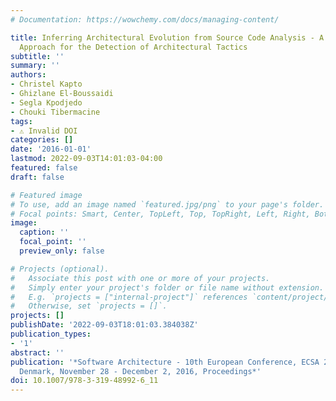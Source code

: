 ```yaml
---
# Documentation: https://wowchemy.com/docs/managing-content/

title: Inferring Architectural Evolution from Source Code Analysis - A Tool-Supported
  Approach for the Detection of Architectural Tactics
subtitle: ''
summary: ''
authors:
- Christel Kapto
- Ghizlane El-Boussaidi
- Segla Kpodjedo
- Chouki Tibermacine
tags:
- ⚠️ Invalid DOI
categories: []
date: '2016-01-01'
lastmod: 2022-09-03T14:01:03-04:00
featured: false
draft: false

# Featured image
# To use, add an image named `featured.jpg/png` to your page's folder.
# Focal points: Smart, Center, TopLeft, Top, TopRight, Left, Right, BottomLeft, Bottom, BottomRight.
image:
  caption: ''
  focal_point: ''
  preview_only: false

# Projects (optional).
#   Associate this post with one or more of your projects.
#   Simply enter your project's folder or file name without extension.
#   E.g. `projects = ["internal-project"]` references `content/project/deep-learning/index.md`.
#   Otherwise, set `projects = []`.
projects: []
publishDate: '2022-09-03T18:01:03.384038Z'
publication_types:
- '1'
abstract: ''
publication: '*Software Architecture - 10th European Conference, ECSA 2016, Copenhagen,
  Denmark, November 28 - December 2, 2016, Proceedings*'
doi: 10.1007/978-3-319-48992-6_11
---
```

